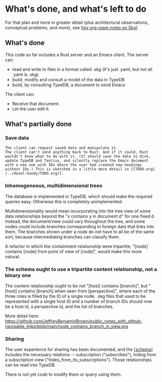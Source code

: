 # What's done, and what's left to do
For that plan and more in greater detail (plus architectural observations, conceptual problems, and more), see [[my org-roam notes on Skg](https://github.com/JeffreyBenjaminBrown/public_notes_with_github-navigable_links/blob/main/shareable_knowledge_gardens.org)].
## What's done
This code so far includes a Rust server and an Emacs client. The server can:

- read and write to files in a format called .skg (it's just .yaml, but not all .yaml is .skg)
- build, modify and consult a model of the data in TypeDB
- build, by consulting TypeDB, a document to send Emacs

The client can:

- Receive that document.
- Let the user edit it.
## What's partially done
### Save data
    The client can request saved data and manipulate it.
    The client can't send anything back to Rust. And if it could, Rust wouldn't know what to do with it. (It should save the data to disk, update TypeDB and Tantivy, and silently replace the Emacs document with a new one with IDs where the user had created new headings without IDs.) This is sketched in a little more detail in [[TODO.org](../devel-handy/TODO.org)].
### Inhomogeneous, multidimensional trees
The database is implemented in TypeDB. which should make the required queries easy. Otherwise this is completely unimplemented.

Multidimensionality would mean incorporating into the tree view of some data relationships beyond the "x contains y in document d" for one fixed d. Instead, the document/view could vary throughout the tree, and some nodes could include branches corresponding to foreign data that links into them. The branches shown under a node do not have to all be of the same sort, because intermediating branches can classify them.

A refactor in which the containment relationship were tripartite, "[node] contains [node] from point of view of [node]", would make this more natural.
### The schema ought to use a tripartite content relationship, not a binary one
The content relationship ought to be not "[host] contains [branch]", but "[host] contains [branch] when seen from [perspective]", where each of the three roles is filled by the ID of a single node. .skg files that used to be represented with a single host ID and a number of branch IDs should now be a host id, a perspective id, and the list of branches.

More detail here:
https://github.com/JeffreyBenjaminBrown/public_notes_with_github-navigable_links/blob/main/node_contains_branch_in_view.org
### Sharing
The user experience for sharing has been documented, and the [[schema](../schema.tql)] includes the necessary relations -- subscription ("subscribes"), hiding from a subscription view ("hides_from_its_subscriptions"). Those relationships can be read into TypeDB.

There is not yet code to modify them or query using them.
